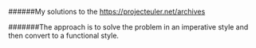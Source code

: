 ######My solutions to the https://projecteuler.net/archives

#######The approach is to solve the problem in an imperative style and then convert to a functional style.